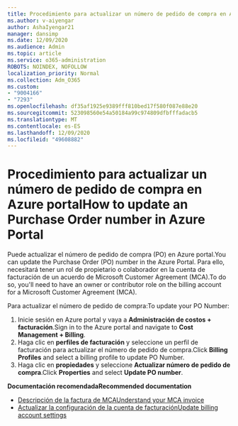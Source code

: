 ```yaml
---
title: Procedimiento para actualizar un número de pedido de compra en Azure portal
ms.author: v-aiyengar
author: AshaIyengar21
manager: dansimp
ms.date: 12/09/2020
ms.audience: Admin
ms.topic: article
ms.service: o365-administration
ROBOTS: NOINDEX, NOFOLLOW
localization_priority: Normal
ms.collection: Adm_O365
ms.custom:
- "9004166"
- "7293"
ms.openlocfilehash: df35af1925e9389fff810bed17f580f087e88e20
ms.sourcegitcommit: 523098560e54a50184a99c974809dfbfffadacb5
ms.translationtype: MT
ms.contentlocale: es-ES
ms.lasthandoff: 12/09/2020
ms.locfileid: "49608882"
---
```

# <a name="how-to-update-an-purchase-order-number-in-azure-portal"></a><span data-ttu-id="6c96f-102">Procedimiento para actualizar un número de pedido de compra en Azure portal</span><span class="sxs-lookup"><span data-stu-id="6c96f-102">How to update an Purchase Order number in Azure Portal</span></span>

<span data-ttu-id="6c96f-103">Puede actualizar el número de pedido de compra (PO) en Azure portal.</span><span class="sxs-lookup"><span data-stu-id="6c96f-103">You can update the Purchase Order (PO) number in the Azure Portal.</span></span> <span data-ttu-id="6c96f-104">Para ello, necesitará tener un rol de propietario o colaborador en la cuenta de facturación de un acuerdo de Microsoft Customer Agreement (MCA).</span><span class="sxs-lookup"><span data-stu-id="6c96f-104">To do so, you'll need to have an owner or contributor role on the billing account for a Microsoft Customer Agreement (MCA).</span></span> 

<span data-ttu-id="6c96f-105">Para actualizar el número de pedido de compra:</span><span class="sxs-lookup"><span data-stu-id="6c96f-105">To update your PO Number:</span></span>
1. <span data-ttu-id="6c96f-106">Inicie sesión en Azure portal y vaya a **Administración de costos + facturación**.</span><span class="sxs-lookup"><span data-stu-id="6c96f-106">Sign in to the Azure portal and navigate to **Cost Management + Billing**.</span></span>
1. <span data-ttu-id="6c96f-107">Haga clic en **perfiles de facturación** y seleccione un perfil de facturación para actualizar el número de pedido de compra.</span><span class="sxs-lookup"><span data-stu-id="6c96f-107">Click **Billing Profiles** and select a billing profile to update PO Number.</span></span>
1. <span data-ttu-id="6c96f-108">Haga clic en **propiedades** y seleccione **Actualizar número de pedido de compra**.</span><span class="sxs-lookup"><span data-stu-id="6c96f-108">Click **Properties** and select **Update PO number**.</span></span> 

<span data-ttu-id="6c96f-109">**Documentación recomendada**</span><span class="sxs-lookup"><span data-stu-id="6c96f-109">**Recommended documentation**</span></span>

- [<span data-ttu-id="6c96f-110">Descripción de la factura de MCA</span><span class="sxs-lookup"><span data-stu-id="6c96f-110">Understand your MCA invoice</span></span>](https://docs.microsoft.com/azure/cost-management-billing/understand/mca-understand-your-invoice)
- [<span data-ttu-id="6c96f-111">Actualizar la configuración de la cuenta de facturación</span><span class="sxs-lookup"><span data-stu-id="6c96f-111">Update billing account settings</span></span>](https://docs.microsoft.com/microsoft-store/update-microsoft-store-for-business-account-settings)  
